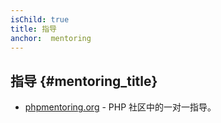 ```yaml
---
isChild: true
title: 指导
anchor:  mentoring
---
```


## 指导 {#mentoring_title}

* [phpmentoring.org](http://phpmentoring.org/) - PHP 社区中的一对一指导。
